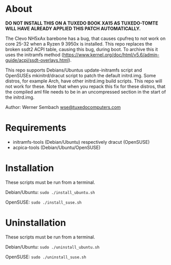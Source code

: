 # About
**DO NOT INSTALL THIS ON A TUXEDO BOOK XA15 AS TUXEDO-TOMTE WILL HAVE ALREADY APPLIED THIS PATCH AUTOMATICALLY.**

The Clevo NH5xAx barebone has a bug, that causes cpufreq to not work on core 25-32 when a Ryzen 9 3950x is installed. This repo replaces the broken ssdt2 ACPI table, causing this bug, during boot. To archive this it uses the initramfs method (https://www.kernel.org/doc/html/v5.6/admin-guide/acpi/ssdt-overlays.html).

This repo supports Debians/Ubuntus update-initramfs script and OpenSUSEs mkinitrd/dracut script to patch the default initrd.img. Some distros, for example Arch, have other initrd.img build scripts. This repo will not work for these. Note that when you repack this fix for these distros, that the compiled aml file needs to be in an uncompressed section in the start of the initrd.img.

Author: Werner Sembach <wse@tuxedocomputers.com>

# Requirements
- initramfs-tools (Debian/Ubuntu) respectively dracut (OpenSUSE)
- acpica-tools (Debian/Ubuntu/OpenSUSE)

# Installation
These scripts must be run from a terminal.

Debian/Ubuntu: `sudo ./install_ubuntu.sh`

OpenSUSE: `sudo ./install_suse.sh`

# Uninstallation
These scripts must be run from a terminal.

Debian/Ubuntu: `sudo ./uninstall_ubuntu.sh`

OpenSUSE: `sudo ./uninstall_suse.sh`
